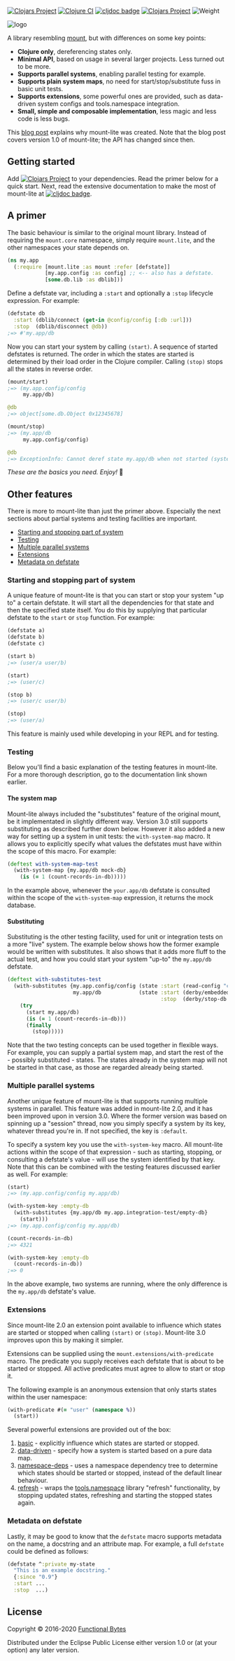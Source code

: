 [![Clojars Project](https://img.shields.io/clojars/v/functionalbytes/mount-lite.svg)](https://clojars.org/functionalbytes/mount-lite)
[![Clojure CI](https://github.com/aroemers/mount-lite/workflows/Clojure%20CI/badge.svg?branch=3.x)](https://github.com/aroemers/mount-lite/actions?query=workflow%3A%22Clojure+CI%22)
[![cljdoc badge](https://cljdoc.org/badge/functionalbytes/mount-lite)](https://cljdoc.org/d/functionalbytes/mount-lite/CURRENT)
[![Clojars Project](https://img.shields.io/clojars/dt/functionalbytes/mount-lite?color=blue)](https://clojars.org/functionalbytes/mount-lite)
![Weight](https://img.shields.io/badge/weight-lite-brightgreen)

![logo](doc/logo.png)

A library resembling [mount](https://github.com/tolitius/mount), but with differences on some key points:

* **Clojure only**, dereferencing states only.
* **Minimal API**, based on usage in several larger projects. Less turned out to be more.
* **Supports parallel systems**, enabling parallel testing for example.
* **Supports plain system maps**, no need for start/stop/substitute fuss in basic unit tests.
* **Supports extensions**, some powerful ones are provided, such as data-driven system configs and tools.namespace integration.
* **Small, simple and composable implementation**, less magic and less code is less bugs.

This [blog post](https://functionalbytes.nl/clojure/mount/mount-lite/2016/02/11/mount-lite.html) explains why mount-lite was created.
Note that the blog post covers version 1.0 of mount-lite; the API has changed since then.

## Getting started

Add [![Clojars Project](https://img.shields.io/clojars/v/functionalbytes/mount-lite.svg)](https://clojars.org/functionalbytes/mount-lite) to your dependencies.
Read the primer below for a quick start.
Next, read the extensive documentation to make the most of mount-lite at [![cljdoc badge](https://cljdoc.org/badge/functionalbytes/mount-lite)](https://cljdoc.org/d/functionalbytes/mount-lite/CURRENT).


## A primer

The basic behaviour is similar to the original mount library.
Instead of requiring the `mount.core` namespace, simply require `mount.lite`, and the other namespaces your state depends on.

```clj
(ns my.app
  (:require [mount.lite :as mount :refer [defstate]]
            [my.app.config :as config] ;; <-- also has a defstate.
            [some.db.lib :as dblib]))
```

Define a defstate var, including a `:start` and optionally a `:stop` lifecycle expression.
For example:

```clj
(defstate db
  :start (dblib/connect (get-in @config/config [:db :url]))
  :stop  (dblib/disconnect @db))
;=> #'my.app/db
```

Now you can start your system by calling `(start)`.
A sequence of started defstates is returned.
The order in which the states are started is determined by their load order in the Clojure compiler.
Calling `(stop)` stops all the states in reverse order.

```clj
(mount/start)
;=> (my.app.config/config
     my.app/db)

@db
;=> object[some.db.Object 0x12345678]

(mount/stop)
;=> (my.app/db
     my.app.config/config)

@db
;=> ExceptionInfo: Cannot deref state my.app/db when not started (system :default)
```

*These are the basics you need. Enjoy!* 🚀


## Other features

There is more to mount-lite than just the primer above.
Especially the next sections about partial systems and testing facilities are important.

- [Starting and stopping part of system](#starting-and-stopping-part-of-system)
- [Testing](#testing)
- [Multiple parallel systems](#multiple-parallel-systems)
- [Extensions](#extensions)
- [Metadata on defstate](#metadata-on-defstate)

### Starting and stopping part of system

A unique feature of mount-lite is that you can start or stop your system "up to" a certain defstate.
It will start all the dependencies for that state and then the specified state itself.
You do this by supplying that particular defstate to the `start` or `stop` function.
For example:

```clj
(defstate a)
(defstate b)
(defstate c)

(start b)
;=> (user/a user/b)

(start)
;=> (user/c)

(stop b)
;=> (user/c user/b)

(stop)
;=> (user/a)
```

This feature is mainly used while developing in your REPL and for testing.


### Testing

Below you'll find a basic explanation of the testing features in mount-lite.
For a more thorough description, go to the documentation link shown earlier.

#### The system map

Mount-lite always included the "substitutes" feature of the original mount, be it implementated in slightly different way.
Version 3.0 still supports substituting as described further down below.
However it also added a new way for setting up a system in unit tests: the `with-system-map` macro.
It allows you to explicitly specify what values the defstates must have within the scope of this macro.
For example:

```clj
(deftest with-system-map-test
  (with-system-map {my.app/db mock-db}
    (is (= 1 (count-records-in-db)))))
```

In the example above, whenever the `your.app/db` defstate is consulted within the scope of the `with-system-map` expression, it returns the mock database.

#### Substituting

Substituting is the other testing facility, used for unit or integration tests on a more "live" system.
The example below shows how the former example would be written with substitutes.
It also shows that it adds more fluff to the actual test, and how you could start your system "up-to" the `my.app/db` defstate.

```clj
(deftest with-substitutes-test
  (with-substitutes {my.app.config/config (state :start (read-config "config.test.edn"))
                     my.app/db            (state :start (derby/embedded-db)
                                                 :stop  (derby/stop-db @my.app/db))}
    (try
      (start my.app/db)
      (is (= 1 (count-records-in-db)))
      (finally
        (stop)))))
```

Note that the two testing concepts can be used together in flexible ways.
For example, you can supply a partial system map, and start the rest of the - possibly substituted - states.
The states already in the system map will not be started in that case, as those are regarded already being started.

### Multiple parallel systems

Another unique feature of mount-lite is that supports running multiple systems in parallel.
This feature was added in mount-lite 2.0, and it has been improved upon in version 3.0.
Where the former version was based on spinning up a "session" thread, now you simply specify a system by its key, whatever thread you're in.
If not specified, the key is `:default`.

To specify a system key you use the `with-system-key` macro.
All mount-lite actions within the scope of that expression - such as starting, stopping, or consulting a defstate's value - will use the system identified by that key.
Note that this can be combined with the testing features discussed earlier as well.
For example:

```clj
(start)
;=> (my.app.config/config my.app/db)

(with-system-key :empty-db
  (with-substitutes {my.app/db my.app.integration-test/empty-db}
    (start)))
;=> (my.app.config/config my.app/db)

(count-records-in-db)
;=> 4321

(with-system-key :empty-db
  (count-records-in-db))
;=> 0
```

In the above example, two systems are running, where the only difference is the `my.app/db` defstate's value.

### Extensions

Since mount-lite 2.0 an extension point available to influence which states are started or stopped when calling `(start)` or `(stop)`.
Mount-lite 3.0 improves upon this by making it simpler.

Extensions can be supplied using the `mount.extensions/with-predicate` macro.
The predicate you supply receives each defstate that is about to be started or stopped.
All active predicates must agree to allow to start or stop it.

The following example is an anonymous extension that only starts states within the user namespace:

```clj
(with-predicate #(= "user" (namespace %))
  (start))
```

Several powerful extensions are provided out of the box:

1. [basic](https://cljdoc.org/d/functionalbytes/mount-lite/CURRENT/api/mount.extensions.basic) - explicitly influence which states are started or stopped.
2. [data-driven](https://cljdoc.org/d/functionalbytes/mount-lite/CURRENT/api/mount.extensions.data-driven) - specify how a system is started based on a pure data map.
3. [namespace-deps](https://cljdoc.org/d/functionalbytes/mount-lite/CURRENT/api/mount.extensions.namespace-deps) - uses a namespace dependency tree to determine which states should be started or stopped, instead of the default linear behaviour.
4. [refresh](https://cljdoc.org/d/functionalbytes/mount-lite/CURRENT/api/mount.extensions.refresh) - wraps the [tools.namespace](https://github.com/clojure/tools.namespace) library "refresh" functionality, by stopping updated states, refreshing and starting the stopped states again.


### Metadata on defstate

Lastly, it may be good to know that the `defstate` macro supports metadata on the name, a docstring and an attribute map.
For example, a full `defstate` could be defined as follows:

```clj
(defstate ^:private my-state
  "This is an example docstring."
  {:since "0.9"}
  :start ...
  :stop  ...)
```

## License

Copyright © 2016-2020 [Functional Bytes](https://functionalbytes.nl)

Distributed under the Eclipse Public License either version 1.0 or (at your option) any later version.
